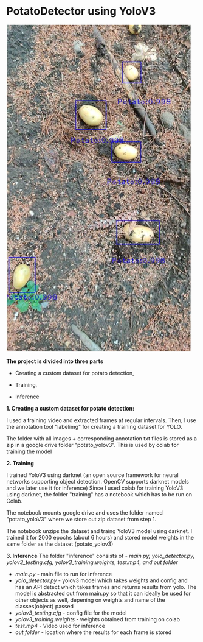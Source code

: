 # PotatoDetector using YoloV3

<img src="https://github.com/thehummingbird/PotatoDetectorYolo/blob/main/images/out.JPG">

**The project is divided into three parts**

* Creating a custom dataset for potato detection, 

* Training,

* Inference

**1. Creating a custom dataset for potato detection:**

I used a training video and extracted frames at regular intervals. Then, I use the annotation tool "labelimg" for creating a training dataset for YOLO. 

The folder with all images + corresponding annotation txt files is stored as a zip in a google drive folder "potato_yolov3". This is used by colab for training the model

**2. Training**

I trained YoloV3 using darknet (an open source framework for neural networks supporting object detection. OpenCV supports darknet models and we later use it for inference)
Since I used colab for training YoloV3 using darknet, the folder "training" has a notebook which has to be run on Colab.

The notebook mounts google drive and uses the folder named "potato_yoloV3" where we store out zip dataset from step 1. 

The notebook unzips the dataset and traing YoloV3 model using darknet. I trained it for 2000 epochs (about 6 hours) and stored model weights in the same folder as the dataset (potato_yolov3)

**3. Inference**
The folder "inference" consists of - *main.py, yolo_detector.py, yolov3_testing.cfg, yolov3_training.weights, test.mp4, and out folder*

* *main.py -* main file to run for inference
* *yolo_detector.py -* yolov3 model which takes weights and config and has an API detect which takes frames and returns results from yolo. The model is abstracted out from main.py so that it can ideally be used for other objects as well, depening on weights and name of the classes(object) passed
* *yolov3_testing.cfg -* config file for the model
* *yolov3_training.weights -* weights obtained from training on colab
* *test.mp4 -* Video used for inference
* *out folder -* location where the results for each frame is stored




